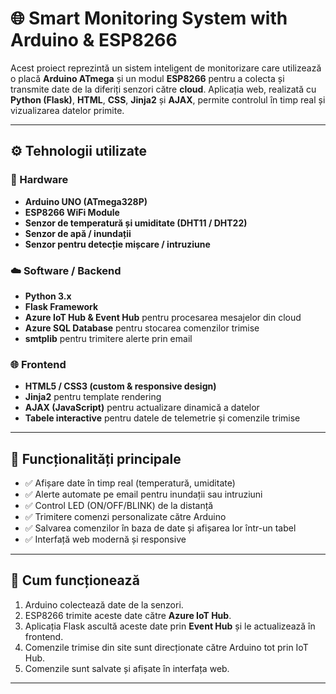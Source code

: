 # 🌐 Smart Monitoring System with Arduino & ESP8266

Acest proiect reprezintă un sistem inteligent de monitorizare care utilizează o placă **Arduino ATmega** și un modul **ESP8266** pentru a colecta și transmite date de la diferiți senzori către **cloud**. Aplicația web, realizată cu **Python (Flask)**, **HTML**, **CSS**, **Jinja2** și **AJAX**, permite controlul în timp real și vizualizarea datelor primite.

---

## ⚙️ Tehnologii utilizate

### 🧠 Hardware
- **Arduino UNO (ATmega328P)**
- **ESP8266 WiFi Module**
- **Senzor de temperatură și umiditate (DHT11 / DHT22)**
- **Senzor de apă / inundații**
- **Senzor pentru detecție mișcare / intruziune**

### ☁️ Software / Backend
- **Python 3.x**
- **Flask Framework**
- **Azure IoT Hub & Event Hub** pentru procesarea mesajelor din cloud
- **Azure SQL Database** pentru stocarea comenzilor trimise
- **smtplib** pentru trimitere alerte prin email

### 🌐 Frontend
- **HTML5 / CSS3 (custom & responsive design)**
- **Jinja2** pentru template rendering
- **AJAX (JavaScript)** pentru actualizare dinamică a datelor
- **Tabele interactive** pentru datele de telemetrie și comenzile trimise

---

## 📡 Funcționalități principale

- ✅ Afișare date în timp real (temperatură, umiditate)
- ✅ Alerte automate pe email pentru inundații sau intruziuni
- ✅ Control LED (ON/OFF/BLINK) de la distanță
- ✅ Trimitere comenzi personalizate către Arduino
- ✅ Salvarea comenzilor în baza de date și afișarea lor într-un tabel
- ✅ Interfață web modernă și responsive

---

## 🔧 Cum funcționează

1. Arduino colectează date de la senzori.
2. ESP8266 trimite aceste date către **Azure IoT Hub**.
3. Aplicația Flask ascultă aceste date prin **Event Hub** și le actualizează în frontend.
4. Comenzile trimise din site sunt direcționate către Arduino tot prin IoT Hub.
5. Comenzile sunt salvate și afișate în interfața web.

---

